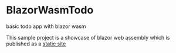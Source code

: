 # BlazorWasmTodo
basic todo app with blazor wasm

This sample project is a showcase of blazor web assembly which is published as a <a href="dyako-baram.github.io/blazorwasmtodo">static site</a>

